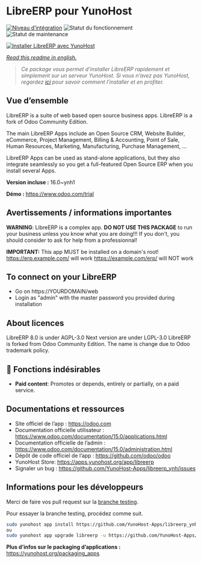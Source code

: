 <!--
N.B.: This README was automatically generated by https://github.com/YunoHost/apps/tree/master/tools/README-generator
It shall NOT be edited by hand.
-->

# LibreERP pour YunoHost

[![Niveau d’intégration](https://dash.yunohost.org/integration/libreerp.svg)](https://dash.yunohost.org/appci/app/libreerp) ![Statut du fonctionnement](https://ci-apps.yunohost.org/ci/badges/libreerp.status.svg) ![Statut de maintenance](https://ci-apps.yunohost.org/ci/badges/libreerp.maintain.svg)

[![Installer LibreERP avec YunoHost](https://install-app.yunohost.org/install-with-yunohost.svg)](https://install-app.yunohost.org/?app=libreerp)

*[Read this readme in english.](./README.md)*

> *Ce package vous permet d’installer LibreERP rapidement et simplement sur un serveur YunoHost.
Si vous n’avez pas YunoHost, regardez [ici](https://yunohost.org/#/install) pour savoir comment l’installer et en profiter.*

## Vue d’ensemble

LibreERP is a suite of web based open source business apps. LibreERP is a fork of Odoo Community Edition.

The main LibreERP Apps include an Open Source CRM, Website Builder, eCommerce, Project Management, Billing &amp; Accounting, Point of Sale, Human Resources, Marketing, Manufacturing, Purchase Management, ...

LibreERP Apps can be used as stand-alone applications, but they also integrate seamlessly so you get a full-featured Open Source ERP when you install several Apps.


**Version incluse :** 16.0~ynh1

**Démo :** https://www.odoo.com/trial
## Avertissements / informations importantes

**WARNING**: LibreERP is a complex app. **DO NOT USE THIS PACKAGE** to run your business unless you know what you are doing!!! If you don't, you should consider to ask for help from a professionnal!

**IMPORTANT:** This app MUST be installed on a domain's root!
https://erp.example.com/ will work
https://example.com/erp/ will NOT work

To connect on your LibreERP
-----------
- Go on https://YOURDOMAIN/web
- Login as "admin" with the master password you provided during installation

About licences
-----------
LibreERP 8.0 is under AGPL-3.0
Next version are under LGPL-3.0
LibreERP is forked from Odoo Community Edition. The name is change due to Odoo trademark policy.

## :red_circle: Fonctions indésirables

- **Paid content**: Promotes or depends, entirely or partially, on a paid service.

## Documentations et ressources

* Site officiel de l’app : <https://odoo.com>
* Documentation officielle utilisateur : <https://www.odoo.com/documentation/15.0/applications.html>
* Documentation officielle de l’admin : <https://www.odoo.com/documentation/15.0/administration.html>
* Dépôt de code officiel de l’app : <https://github.com/odoo/odoo>
* YunoHost Store: <https://apps.yunohost.org/app/libreerp>
* Signaler un bug : <https://github.com/YunoHost-Apps/libreerp_ynh/issues>

## Informations pour les développeurs

Merci de faire vos pull request sur la [branche testing](https://github.com/YunoHost-Apps/libreerp_ynh/tree/testing).

Pour essayer la branche testing, procédez comme suit.

``` bash
sudo yunohost app install https://github.com/YunoHost-Apps/libreerp_ynh/tree/testing --debug
ou
sudo yunohost app upgrade libreerp -u https://github.com/YunoHost-Apps/libreerp_ynh/tree/testing --debug
```

**Plus d’infos sur le packaging d’applications :** <https://yunohost.org/packaging_apps>